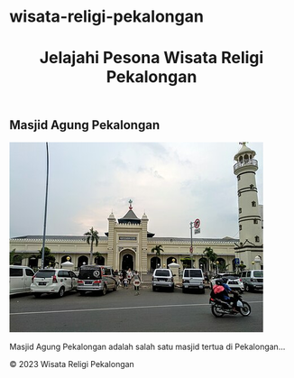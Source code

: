 # wisata-religi-pekalongan
<html>
<head>
  <title>Pesona Wisata Religi Pekalongan</title>
  <link rel="stylesheet" href="style.css">
</head>
<body>
  <header>
    <h1>Jelajahi Pesona Wisata Religi Pekalongan</h1>
  </header>
  <section>
    <h2>Masjid Agung Pekalongan</h2>
    <img src="masjid.jpg" alt="Masjid Agung Pekalongan">
    <p>Masjid Agung Pekalongan adalah salah satu masjid tertua di Pekalongan...</p>
  </section>
  <footer>
    <p>&copy; 2023 Wisata Religi Pekalongan</p>
  </footer>
</body>
</html>
